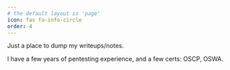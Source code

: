 ```yaml
---
# the default layout is 'page'
icon: fas fa-info-circle
order: 4
---
```


Just a place to dump my writeups/notes.

I have a few years of pentesting experience, and a few certs: OSCP, OSWA.
